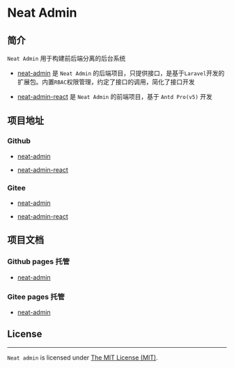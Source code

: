 # Neat Admin

## 简介

`Neat Admin` 用于构建前后端分离的后台系统

- [neat-admin](https://github.com/wantp/neat-admin) 是 `Neat Admin` 的后端项目，只提供接口，是基于`Laravel`开发的扩展包。内置`RBAC`权限管理，约定了接口的调用，简化了接口开发

- [neat-admin-react](https://github.com/wantp/neat-admin-react) 是 `Neat Admin` 的前端项目，基于 `Antd Pro(v5)` 开发


## 项目地址

### Github

- [neat-admin](https://github.com/wantp/neat-admin) 

- [neat-admin-react](https://github.com/wantp/neat-admin-react)

### Gitee

- [neat-admin](https://gitee.com/zhangrongwang/neat-admin)

- [neat-admin-react](https://gitee.com/zhangrongwang/neat-admin-react)


## 项目文档

### Github pages 托管

- [neat-admin](https://wantp.github.io/neat-admin/)



### Gitee pages 托管

- [neat-admin](https://zhangrongwang.gitee.io/neat-admin/)


## License

------------

`Neat admin` is licensed under [The MIT License (MIT)](LICENSE).